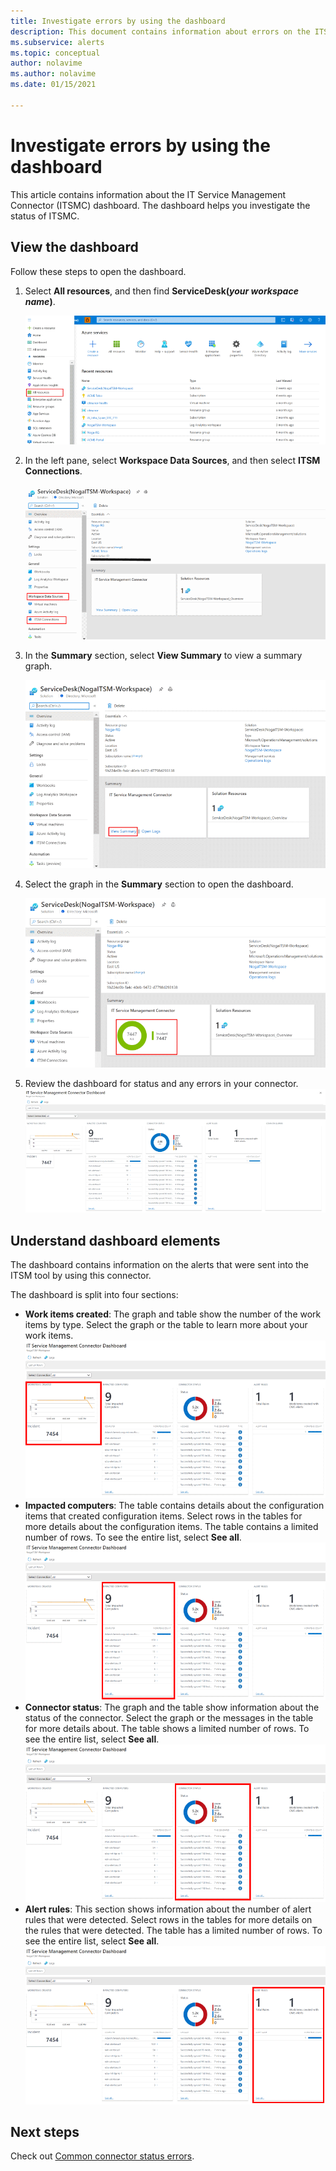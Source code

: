 ```yaml
---
title: Investigate errors by using the dashboard
description: This document contains information about errors on the ITSMC dashboard.
ms.subservice: alerts
ms.topic: conceptual
author: nolavime
ms.author: nolavime
ms.date: 01/15/2021

---
```


# Investigate errors by using the dashboard

This article contains information about the IT Service Management Connector (ITSMC) dashboard. The dashboard helps you investigate the status of ITSMC.

## View the dashboard

Follow these steps to open the dashboard.

1. Select **All resources**, and then find **ServiceDesk(*your workspace name*)**.

   ![Screenshot that shows the resources in Azure services.](media/itsmc-definition/create-new-connection-from-resource.png)

1. In the left pane, select **Workspace Data Sources**, and then select **ITSM Connections**.

   ![Screenshot that shows selecting ITSM Connections under Workplace Data Sources.](media/itsmc-overview/add-new-itsm-connection.png)

1. In the **Summary** section, select **View Summary** to view a summary graph.

    ![Screenshot that shows the View Summary option in the Summary section.](media/itsmc-resync-servicenow/dashboard-view-summary.png)

1. Select the graph in the **Summary** section to open the dashboard.

    ![Screenshot that shows selecting the Summary graph.](media/itsmc-resync-servicenow/dashboard-graph-click.png)

1. Review the dashboard for status and any errors in your connector.
    ![Screenshot that shows the dashboard.](media/itsmc-resync-servicenow/connector-dashboard.png)

## Understand dashboard elements

The dashboard contains information on the alerts that were sent into the ITSM tool by using this connector.

The dashboard is split into four sections:

- **Work items created**: The graph and table show the number of the work items by type. Select the graph or the table to learn more about your work items.
      ![Screenshot that shows the work items created section.](media/itsmc-resync-servicenow/itsm-dashboard-workitems.png)
- **Impacted computers**: The table contains details about the configuration items that created configuration items.
      Select rows in the tables for more details about the configuration items.
      The table contains a limited number of rows. To see the entire list, select **See all**.
      ![Screenshot that shows the impacted computers section.](media/itsmc-resync-servicenow/itsm-dashboard-impacted-comp.png)
- **Connector status**: The graph and the table show information about the status of the connector. Select the graph or the messages in the table for more details about. The table shows a limited number of rows. To see the entire list, select **See all**.
      ![Screenshot that shows the connector status section.](media/itsmc-resync-servicenow/itsm-dashboard-connector-status.png)
- **Alert rules**: This section shows information about the number of alert rules that were detected. Select rows in the tables for more details on the rules that were detected. The table has a limited number of rows. To see the entire list, select **See all**.
      ![Screenshot that shows the alert rules section.](media/itsmc-resync-servicenow/itsm-dashboard-alert-rules.png)

## Next steps

Check out [Common connector status errors](itsmc-dashboard-errors.md).
